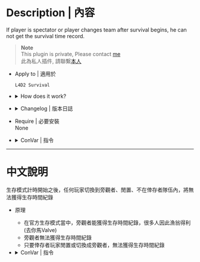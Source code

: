 # Description | 內容
If player is spectator or player changes team after survival begins, he can not get the survival time record.

> __Note__ <br/>
This plugin is private, Please contact [me](https://github.com/fbef0102/Game-Private_Plugin#私人插件列表-private-plugins-list)<br/>
此為私人插件, 請聯繫[本人](https://github.com/fbef0102/Game-Private_Plugin#私人插件列表-private-plugins-list)

* Apply to | 適用於
	```
	L4D2 Survival
	```

* <details><summary>How does it work?</summary>

	* If player is spectator or player changes team after survival begins
		* This player CAN NOT get the survival time record.
</Chargedetails>

* <details><summary>Changelog | 版本日誌</summary>

	* v1.1
		* players who were in the survivor team when survival begins will be recorded. Even if they disconnected or leave the team, as long as they return to the team before the end of the round, their time record can still be kept. (this round)

	* v1.0
		* Initial Release
</details>

* Require | 必要安裝
<br/>None

* <details><summary>ConVar | 指令</summary>

	* cfg/sourcemod/l4d2_survival_spectator_reset.cfg
		```php
		// 0=Plugin off, 1=Plugin on.
		l4d2_survival_spectator_reset_enable "1"

		// If 1, idle player can not get time record after survival begins
		l4d2_survival_spectator_reset_idle "0"

		// If 1, players who were in the survivor team when survival begins will be recorded.
		// Even if they disconnected or leave the team, as long as they return to the team before the end of the round, their time record can still be kept. (this round)
		l4d2_survival_spectator_reset_save_SteamID "1"
		```
</details>

- - - -
# 中文說明
生存模式計時開始之後，任何玩家切換到旁觀者、閒置、不在倖存者隊伍內，將無法獲得生存時間紀錄

* 原理
	* 在官方生存模式當中，旁觀者能獲得生存時間紀錄，很多人因此漁翁得利 (去你馬Valve)
	* 旁觀者無法獲得生存時間紀錄
	* 只要倖存者玩家閒置或切換成旁觀者，無法獲得生存時間紀錄

* <details><summary>ConVar | 指令</summary>

	* cfg/sourcemod/l4d2_survival_spectator_reset.cfg
		```php
		// 0=關閉插件, 1=啟動插件
		l4d2_survival_spectator_reset_enable "1"

		// 為1時，玩家閒置之後無法得到生存時間紀錄(該回合)
		l4d2_survival_spectator_reset_idle "0"

		// 為1時，插件會紀錄玩家的Steam ID，只有生存計時開始時就在倖存者隊伍的玩家。
		// 即使斷線、離開隊伍，只要回合結束前回到隊伍，仍可獲得生存時間記錄(該回合)
		l4d2_survival_spectator_reset_save_SteamID "1"
		```
</details>